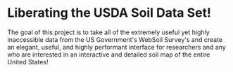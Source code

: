 # Liberating the USDA Soil Data Set!
The goal of this project is to take all of the extremely useful yet highly inaccessible data from the US Government's WebSoil Survey's and create an elegant, useful, and highly performant interface for researchers and any who are interested in an interactive and detailed soil map of the entire United States!